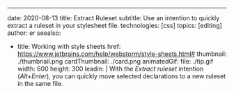 ---
date: 2020-08-13
title: Extract Ruleset
subtitle: Use an intention to quickly extract a ruleset in your stylesheet file.
technologies: [css]
topics: [editing]
author: er
seealso:
- title: Working with style sheets
  href: https://www.jetbrains.com/help/webstorm/style-sheets.html#
thumbnail: ./thumbnail.png
cardThumbnail: ./card.png
animatedGif:
  file: ./tip.gif
  width: 600
  height: 300
leadin: |
  With the *Extract ruleset* intention (*Alt+Enter*), you can quickly move selected declarations to a new ruleset in the same file.
  
  